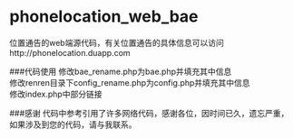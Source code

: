 phonelocation_web_bae  
=====

位置通告的web端源代码，有关位置通告的具体信息可以访问http://phonelocation.duapp.com

###代码使用
修改bae_rename.php为bae.php并填充其中信息  
修改renren目录下config_rename.php为config.php并填充其中信息  
修改index.php中部分链接

###感谢
代码中参考引用了许多网络代码，感谢各位，因时间已久，遗忘严重，如果涉及到您的代码，请与我联系。
